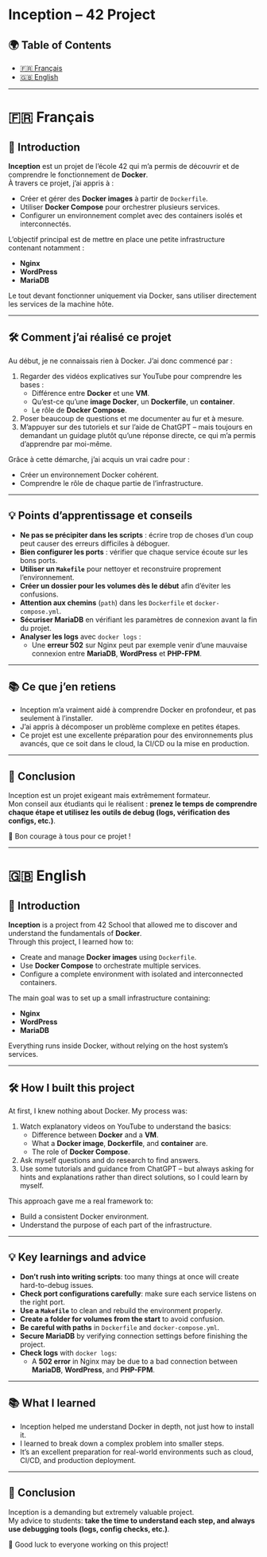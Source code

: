 # Inception – 42 Project

## 🌍 Table of Contents
- [🇫🇷 Français](#-français)
- [🇬🇧 English](#-english)

---

# 🇫🇷 Français

## 🚀 Introduction
**Inception** est un projet de l’école 42 qui m’a permis de découvrir et de comprendre le fonctionnement de **Docker**.  
À travers ce projet, j’ai appris à :  
- Créer et gérer des **Docker images** à partir de `Dockerfile`.  
- Utiliser **Docker Compose** pour orchestrer plusieurs services.  
- Configurer un environnement complet avec des containers isolés et interconnectés.  

L’objectif principal est de mettre en place une petite infrastructure contenant notamment :  
- **Nginx**  
- **WordPress**  
- **MariaDB**  

Le tout devant fonctionner uniquement via Docker, sans utiliser directement les services de la machine hôte.

---

## 🛠️ Comment j’ai réalisé ce projet
Au début, je ne connaissais rien à Docker. J’ai donc commencé par :  
1. Regarder des vidéos explicatives sur YouTube pour comprendre les bases :  
   - Différence entre **Docker** et une **VM**.  
   - Qu’est-ce qu’une **image Docker**, un **Dockerfile**, un **container**.  
   - Le rôle de **Docker Compose**.  
2. Poser beaucoup de questions et me documenter au fur et à mesure.  
3. M’appuyer sur des tutoriels et sur l’aide de ChatGPT – mais toujours en demandant un guidage plutôt qu’une réponse directe, ce qui m’a permis d’apprendre par moi-même.  

Grâce à cette démarche, j’ai acquis un vrai cadre pour :  
- Créer un environnement Docker cohérent.  
- Comprendre le rôle de chaque partie de l’infrastructure.  

---

## 💡 Points d’apprentissage et conseils
- **Ne pas se précipiter dans les scripts** : écrire trop de choses d’un coup peut causer des erreurs difficiles à déboguer.  
- **Bien configurer les ports** : vérifier que chaque service écoute sur les bons ports.  
- **Utiliser un `Makefile`** pour nettoyer et reconstruire proprement l’environnement.  
- **Créer un dossier pour les volumes dès le début** afin d’éviter les confusions.  
- **Attention aux chemins** (`path`) dans les `Dockerfile` et `docker-compose.yml`.  
- **Sécuriser MariaDB** en vérifiant les paramètres de connexion avant la fin du projet.  
- **Analyser les logs** avec `docker logs` :  
  - Une **erreur 502** sur Nginx peut par exemple venir d’une mauvaise connexion entre **MariaDB**, **WordPress** et **PHP-FPM**.  

---

## 📚 Ce que j’en retiens
- Inception m’a vraiment aidé à comprendre Docker en profondeur, et pas seulement à l’installer.  
- J’ai appris à décomposer un problème complexe en petites étapes.  
- Ce projet est une excellente préparation pour des environnements plus avancés, que ce soit dans le cloud, la CI/CD ou la mise en production.  

---

## 🎯 Conclusion
Inception est un projet exigeant mais extrêmement formateur.  
Mon conseil aux étudiants qui le réalisent : **prenez le temps de comprendre chaque étape et utilisez les outils de debug (logs, vérification des configs, etc.)**.  

💪 Bon courage à tous pour ce projet !  

---

# 🇬🇧 English

## 🚀 Introduction
**Inception** is a project from 42 School that allowed me to discover and understand the fundamentals of **Docker**.  
Through this project, I learned how to:  
- Create and manage **Docker images** using `Dockerfile`.  
- Use **Docker Compose** to orchestrate multiple services.  
- Configure a complete environment with isolated and interconnected containers.  

The main goal was to set up a small infrastructure containing:  
- **Nginx**  
- **WordPress**  
- **MariaDB**  

Everything runs inside Docker, without relying on the host system’s services.

---

## 🛠️ How I built this project
At first, I knew nothing about Docker. My process was:  
1. Watch explanatory videos on YouTube to understand the basics:  
   - Difference between **Docker** and a **VM**.  
   - What a **Docker image**, **Dockerfile**, and **container** are.  
   - The role of **Docker Compose**.  
2. Ask myself questions and do research to find answers.  
3. Use some tutorials and guidance from ChatGPT – but always asking for hints and explanations rather than direct solutions, so I could learn by myself.  

This approach gave me a real framework to:  
- Build a consistent Docker environment.  
- Understand the purpose of each part of the infrastructure.  

---

## 💡 Key learnings and advice
- **Don’t rush into writing scripts**: too many things at once will create hard-to-debug issues.  
- **Check port configurations carefully**: make sure each service listens on the right port.  
- **Use a `Makefile`** to clean and rebuild the environment properly.  
- **Create a folder for volumes from the start** to avoid confusion.  
- **Be careful with paths** in `Dockerfile` and `docker-compose.yml`.  
- **Secure MariaDB** by verifying connection settings before finishing the project.  
- **Check logs** with `docker logs`:  
  - A **502 error** in Nginx may be due to a bad connection between **MariaDB**, **WordPress**, and **PHP-FPM**.  

---

## 📚 What I learned
- Inception helped me understand Docker in depth, not just how to install it.  
- I learned to break down a complex problem into smaller steps.  
- It’s an excellent preparation for real-world environments such as cloud, CI/CD, and production deployment.  

---

## 🎯 Conclusion
Inception is a demanding but extremely valuable project.  
My advice to students: **take the time to understand each step, and always use debugging tools (logs, config checks, etc.)**.  

💪 Good luck to everyone working on this project!  

